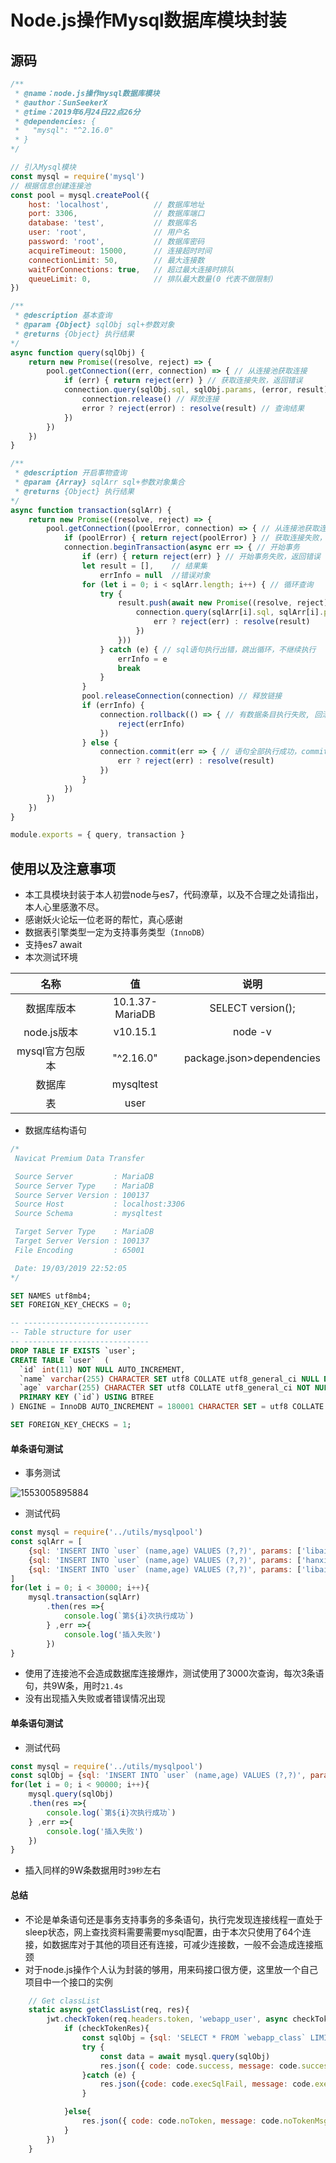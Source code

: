 # Node.js操作Mysql数据库模块封装

## 源码

``` javascript
/** 
 * @name：node.js操作mysql数据库模块
 * @author：SunSeekerX
 * @time：2019年6月24日22点26分
 * @dependencies: {
 *   "mysql": "^2.16.0"
 * }
*/

// 引入Mysql模块
const mysql = require('mysql')
// 根据信息创建连接池
const pool = mysql.createPool({
    host: 'localhost',          // 数据库地址
    port: 3306,                 // 数据库端口
    database: 'test',           // 数据库名
    user: 'root',               // 用户名
    password: 'root',           // 数据库密码
    acquireTimeout: 15000,      // 连接超时时间
    connectionLimit: 50,        // 最大连接数
    waitForConnections: true,   // 超过最大连接时排队
    queueLimit: 0,              // 排队最大数量(0 代表不做限制)
})

/** 
 * @description 基本查询
 * @param {Object} sqlObj sql+参数对象
 * @returns {Object} 执行结果
*/
async function query(sqlObj) {
    return new Promise((resolve, reject) => {
        pool.getConnection((err, connection) => { // 从连接池获取连接
            if (err) { return reject(err) } // 获取连接失败，返回错误
            connection.query(sqlObj.sql, sqlObj.params, (error, result) => {
                connection.release() // 释放连接
                error ? reject(error) : resolve(result) // 查询结果
            })
        })
    })
}

/** 
 * @description 开启事物查询
 * @param {Array} sqlArr sql+参数对象集合
 * @returns {Object} 执行结果
*/
async function transaction(sqlArr) {
    return new Promise((resolve, reject) => {
        pool.getConnection((poolError, connection) => { // 从连接池获取连接
            if (poolError) { return reject(poolError) } // 获取连接失败，返回错误
            connection.beginTransaction(async err => { // 开始事务
                if (err) { return reject(err) } // 开始事务失败，返回错误
                let result = [],	// 结果集
                    errInfo = null	//错误对象
                for (let i = 0; i < sqlArr.length; i++) { // 循环查询
                    try {
                        result.push(await new Promise((resolve, reject) => { // 将查询结果放进结果集
                            connection.query(sqlArr[i].sql, sqlArr[i].params, (err, result) => { // 查询
                                err ? reject(err) : resolve(result)
                            })
                        }))
                    } catch (e) { // sql语句执行出错，跳出循环，不继续执行
                        errInfo = e
                        break
                    }
                }
                pool.releaseConnection(connection) // 释放链接
                if (errInfo) {
                    connection.rollback(() => { // 有数据条目执行失败, 回滚代码
                        reject(errInfo)
                    })
                } else {
                    connection.commit(err => { // 语句全部执行成功，commit提交
                        err ? reject(err) : resolve(result)
                    })
                }
            })
        })
    })
}

module.exports = { query, transaction }

```

## 使用以及注意事项

- 本工具模块封装于本人初尝node与es7，代码潦草，以及不合理之处请指出，本人心里感激不尽。
- 感谢妖火论坛一位老哥的帮忙，真心感谢
- 数据表引擎类型一定为支持事务类型（`InnoDB`）
- 支持es7 await
- 本次测试环境

|      名称       |       值        |           说明            |
| :-------------: | :-------------: | :-----------------------: |
|   数据库版本    | 10.1.37-MariaDB |     SELECT version();     |
|   node.js版本   |    v10.15.1     |          node -v          |
| mysql官方包版本 |    "^2.16.0"    | package.json>dependencies |
|     数据库      |    mysqltest    |                           |
|       表        |      user       |                           |

- 数据库结构语句

``` sql
/*
 Navicat Premium Data Transfer

 Source Server         : MariaDB
 Source Server Type    : MariaDB
 Source Server Version : 100137
 Source Host           : localhost:3306
 Source Schema         : mysqltest

 Target Server Type    : MariaDB
 Target Server Version : 100137
 File Encoding         : 65001

 Date: 19/03/2019 22:52:05
*/

SET NAMES utf8mb4;
SET FOREIGN_KEY_CHECKS = 0;

-- ----------------------------
-- Table structure for user
-- ----------------------------
DROP TABLE IF EXISTS `user`;
CREATE TABLE `user`  (
  `id` int(11) NOT NULL AUTO_INCREMENT,
  `name` varchar(255) CHARACTER SET utf8 COLLATE utf8_general_ci NULL DEFAULT NULL,
  `age` varchar(255) CHARACTER SET utf8 COLLATE utf8_general_ci NOT NULL,
  PRIMARY KEY (`id`) USING BTREE
) ENGINE = InnoDB AUTO_INCREMENT = 180001 CHARACTER SET = utf8 COLLATE = utf8_general_ci ROW_FORMAT = Compact;

SET FOREIGN_KEY_CHECKS = 1;

```

#### 单条语句测试

- 事务测试

![1553005895884](assets/1553005895884.png)

- 测试代码

``` javascript
const mysql = require('../utils/mysqlpool')
const sqlArr = [
    {sql: 'INSERT INTO `user` (name,age) VALUES (?,?)', params: ['libai', 1]},
    {sql: 'INSERT INTO `user` (name,age) VALUES (?,?)', params: ['hanxin', 2]},
    {sql: 'INSERT INTO `user` (name,age) VALUES (?,?)', params: ['libai', 3]},
]
for(let i = 0; i < 30000; i++){
    mysql.transaction(sqlArr)
        .then(res =>{
            console.log(`第${i}次执行成功`)
        } ,err =>{
            console.log('插入失败')
        })
}
```

- 使用了连接池不会造成数据库连接爆炸，测试使用了3000次查询，每次3条语句，共9W条，用时`21.4s`
- 没有出现插入失败或者错误情况出现

#### 单条语句测试

- 测试代码

``` javascript
const mysql = require('../utils/mysqlpool')
const sqlObj = {sql: 'INSERT INTO `user` (name,age) VALUES (?,?)', params: ['libai', 1]}
for(let i = 0; i < 90000; i++){
    mysql.query(sqlObj)
    .then(res =>{
        console.log(`第${i}次执行成功`)
    } ,err =>{
        console.log('插入失败')
    })
}
```

- 插入同样的9W条数据用时`39秒`左右

#### 总结

- 不论是单条语句还是事务支持事务的多条语句，执行完发现连接线程一直处于sleep状态，网上查找资料需要需要mysql配置，由于本次只使用了64个连接，如数据库对于其他的项目还有连接，可减少连接数，一般不会造成连接瓶颈
- 对于node.js操作个人认为封装的够用，用来码接口很方便，这里放一个自己项目中一个接口的实例

``` javascript
    // Get classList
    static async getClassList(req, res){
        jwt.checkToken(req.headers.token, 'webapp_user', async checkTokenRes => {
            if (checkTokenRes){
                const sqlObj = {sql: 'SELECT * FROM `webapp_class` LIMIT 0,1000'}
                try {
                    const data = await mysql.query(sqlObj)
                    res.json({ code: code.success, message: code.successMsg, data }) // Request success
                }catch (e) {
                    res.json({code: code.execSqlFail, message: code.execSqlFailMsg, err: e.message}) // ExecSql fail
                }

            }else{
                res.json({ code: code.noToken, message: code.noTokenMsg }) // Check token fail
            }
        })
    }
```



